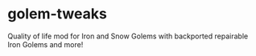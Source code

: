 # golem-tweaks
Quality of life mod for Iron and Snow Golems with backported repairable Iron Golems and more!
